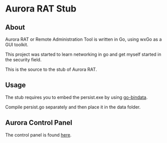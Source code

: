 # Aurora RAT Stub

## About

Aurora RAT or Remote Administration Tool is written in Go, using wxGo as a GUI toolkit.

This project was started to learn networking in go and get myself started in the security field.

This is the source to the stub of Aurora RAT.

## Usage

The stub requires you to embed the persist.exe by using [go-bindata](https://github.com/jteeuwen/go-bindata).

Compile persist.go separately and then place it in the data folder.

## Aurora Control Panel

The control panel is found [here](https://github.com/alanbaumgartner/Aurora).